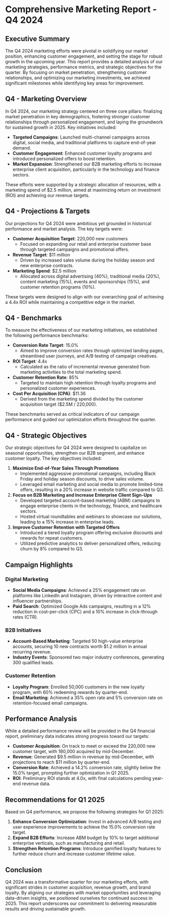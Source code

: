 # Comprehensive Marketing Report - Q4 2024

## Executive Summary

The Q4 2024 marketing efforts were pivotal in solidifying our market position, enhancing customer engagement, and setting the stage for robust growth in the upcoming year. This report provides a detailed analysis of our marketing strategies, performance metrics, and strategic objectives for the quarter. By focusing on market penetration, strengthening customer relationships, and optimizing our marketing investments, we achieved significant milestones while identifying key areas for improvement.

## Q4 - Marketing Overview

In Q4 2024, our marketing strategy centered on three core pillars: finalizing market penetration in key demographics, fostering stronger customer relationships through personalized engagement, and laying the groundwork for sustained growth in 2025. Key initiatives included:

- **Targeted Campaigns**: Launched multi-channel campaigns across digital, social media, and traditional platforms to capture end-of-year demand.
- **Customer Engagement**: Enhanced customer loyalty programs and introduced personalized offers to boost retention.
- **Market Expansion**: Strengthened our B2B marketing efforts to increase enterprise client acquisition, particularly in the technology and finance sectors.

These efforts were supported by a strategic allocation of resources, with a marketing spend of $2.5 million, aimed at maximizing return on investment (ROI) and achieving our revenue targets.

## Q4 - Projections & Targets

Our projections for Q4 2024 were ambitious yet grounded in historical performance and market analysis. The key targets were:

- **Customer Acquisition Target**: 220,000 new customers
  - Focused on expanding our retail and enterprise customer base through targeted campaigns and promotional offers.
- **Revenue Target**: $11 million
  - Driven by increased sales volume during the holiday season and new enterprise contracts.
- **Marketing Spend**: $2.5 million
  - Allocated across digital advertising (40%), traditional media (20%), content marketing (15%), events and sponsorships (15%), and customer retention programs (10%).

These targets were designed to align with our overarching goal of achieving a 4.4x ROI while maintaining a competitive edge in the market.

## Q4 - Benchmarks

To measure the effectiveness of our marketing initiatives, we established the following performance benchmarks:

- **Conversion Rate Target**: 15.0%
  - Aimed to improve conversion rates through optimized landing pages, streamlined user journeys, and A/B testing of campaign creatives.
- **ROI Target**: 4.4x
  - Calculated as the ratio of incremental revenue generated from marketing activities to the total marketing spend.
- **Customer Retention Rate**: 85%
  - Targeted to maintain high retention through loyalty programs and personalized customer experiences.
- **Cost Per Acquisition (CPA)**: $11.36
  - Derived from the marketing spend divided by the customer acquisition target ($2.5M / 220,000).

These benchmarks served as critical indicators of our campaign performance and guided our optimization efforts throughout the quarter.

## Q4 - Strategic Objectives

Our strategic objectives for Q4 2024 were designed to capitalize on seasonal opportunities, strengthen our B2B segment, and enhance customer loyalty. The key objectives included:

1. **Maximize End-of-Year Sales Through Promotions**
   - Implemented aggressive promotional campaigns, including Black Friday and holiday season discounts, to drive sales volume.
   - Leveraged email marketing and social media to promote limited-time offers, resulting in a 20% increase in website traffic compared to Q3.
2. **Focus on B2B Marketing and Increase Enterprise Client Sign-Ups**
   - Developed targeted account-based marketing (ABM) campaigns to engage enterprise clients in the technology, finance, and healthcare sectors.
   - Hosted virtual roundtables and webinars to showcase our solutions, leading to a 15% increase in enterprise leads.
3. **Improve Customer Retention with Targeted Offers**
   - Introduced a tiered loyalty program offering exclusive discounts and rewards for repeat customers.
   - Utilized predictive analytics to deliver personalized offers, reducing churn by 8% compared to Q3.

## Campaign Highlights

### Digital Marketing

- **Social Media Campaigns**: Achieved a 25% engagement rate on platforms like LinkedIn and Instagram, driven by interactive content and influencer partnerships.
- **Paid Search**: Optimized Google Ads campaigns, resulting in a 12% reduction in cost-per-click (CPC) and a 10% increase in click-through rates (CTR).

### B2B Initiatives

- **Account-Based Marketing**: Targeted 50 high-value enterprise accounts, securing 10 new contracts worth $1.2 million in annual recurring revenue.
- **Industry Events**: Sponsored two major industry conferences, generating 300 qualified leads.

### Customer Retention

- **Loyalty Program**: Enrolled 50,000 customers in the new loyalty program, with 60% redeeming rewards by quarter-end.
- **Email Marketing**: Achieved a 35% open rate and 5% conversion rate on retention-focused email campaigns.

## Performance Analysis

While a detailed performance review will be provided in the Q4 financial report, preliminary data indicates strong progress toward our targets:

- **Customer Acquisition**: On track to meet or exceed the 220,000 new customer target, with 180,000 acquired by mid-December.
- **Revenue**: Generated $9.5 million in revenue by mid-December, with projections to reach $11 million by quarter-end.
- **Conversion Rate**: Achieved a 14.2% conversion rate, slightly below the 15.0% target, prompting further optimization in Q1 2025.
- **ROI**: Preliminary ROI stands at 4.0x, with final calculations pending year-end revenue data.

## Recommendations for Q1 2025

Based on Q4 performance, we propose the following strategies for Q1 2025:

1. **Enhance Conversion Optimization**: Invest in advanced A/B testing and user experience improvements to achieve the 15.0% conversion rate target.
2. **Expand B2B Efforts**: Increase ABM budget by 10% to target additional enterprise verticals, such as manufacturing and retail.
3. **Strengthen Retention Programs**: Introduce gamified loyalty features to further reduce churn and increase customer lifetime value.

## Conclusion

Q4 2024 was a transformative quarter for our marketing efforts, with significant strides in customer acquisition, revenue growth, and brand loyalty. By aligning our strategies with market opportunities and leveraging data-driven insights, we positioned ourselves for continued success in 2025. This report underscores our commitment to delivering measurable results and driving sustainable growth.

